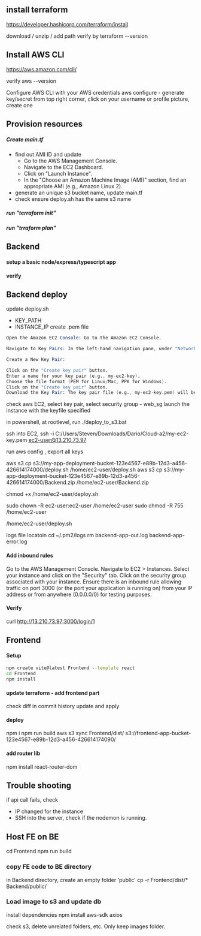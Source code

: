 ## install terraform
https://developer.hashicorp.com/terraform/install

download / unzip / add path
verify by
terraform --version

## Install AWS CLI
https://aws.amazon.com/cli/

verify
aws --version

Configure AWS CLI with your AWS credentials
aws configure
    - generate key/secret from top right corner, click on your username or profile picture, create one

## Provision resources
##### Create main.tf
- find out AMI ID and update
  - Go to the AWS Management Console.
  - Navigate to the EC2 Dashboard.
  - Click on "Launch Instance".
  - In the "Choose an Amazon Machine Image (AMI)" section, find an appropriate AMI (e.g., Amazon Linux 2).
- generate an unique s3 bucket name, update main.tf
- check ensure deploy.sh has the same s3 name
  
##### run "terraform init"
##### run "trraform plan"

## Backend
#### setup a basic node/express/typescript app
#### verify

## Backend deploy
update deploy.sh
 - KEY_PATH
 - INSTANCE_IP
create .pem file
```s
Open the Amazon EC2 Console: Go to the Amazon EC2 Console.

Navigate to Key Pairs: In the left-hand navigation pane, under "Network & Security," click on "Key Pairs."

Create a New Key Pair:

Click on the "Create key pair" button.
Enter a name for your key pair (e.g., my-ec2-key).
Choose the file format (PEM for Linux/Mac, PPK for Windows).
Click on the "Create key pair" button.
Download the Key Pair: The key pair file (e.g., my-ec2-key.pem) will be automatically downloaded to your computer. Save this file in a secure location.
```

check aws EC2, 
select key pair, 
select security group - web_sg
launch the instance with the keyfile specified

in powershell, at rootlevel, run   ./deploy_to_s3.bat

ssh into EC2,
ssh -i C:/Users/Steven/Downloads/Dario/Cloud-a2/my-ec2-key.pem ec2-user@13.210.73.97

run aws config , export all keys

aws s3 cp s3://my-app-deployment-bucket-123e4567-e89b-12d3-a456-426614174000/deploy.sh /home/ec2-user/deploy.sh
aws s3 cp s3://my-app-deployment-bucket-123e4567-e89b-12d3-a456-426614174000/Backend.zip /home/ec2-user/Backend.zip

chmod +x /home/ec2-user/deploy.sh

sudo chown -R ec2-user:ec2-user /home/ec2-user
sudo chmod -R 755 /home/ec2-user

/home/ec2-user/deploy.sh

logs file locatoin    cd ~/.pm2/logs
rm backend-app-out.log backend-app-error.log

#### Add inbound rules
Go to the AWS Management Console.
Navigate to EC2 > Instances.
Select your instance and click on the "Security" tab.
Click on the security group associated with your instance.
Ensure there is an inbound rule allowing traffic on port 3000 (or the port your application is running on) from your IP address or from anywhere (0.0.0.0/0) for testing purposes.

#### Verify
 curl http://13.210.73.97:3000/login/1

## Frontend

#### Setup
```cmd
npm create vite@latest Frontend --template react
cd Frontend
npm install
```

#### update terraform - add frontend part

check diff in commit history
update and apply

#### deploy
npm i
npm run build
aws s3 sync Frontend/dist/ s3://frontend-app-bucket-123e4567-e89b-12d3-a456-426614174090/

#### add router lib
npm install react-router-dom


## Trouble shooting
if api call fails, check
- IP changed for the instance
- SSH into the server, check if the nodemon is running.

## Host FE on BE
cd Frontend
npm run build

### copy FE code to BE directory
in Backend directory, create an empty folder 'public'
cp -r Frontend/dist/* Backend/public/



### Load image to s3 and update db
install dependencies
npm install aws-sdk axios

check s3, delete unrelated folders, etc. Only keep images folder.












